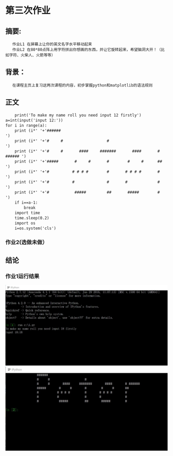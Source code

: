 # 第三次作业
## 摘要:
       作业L1 在屏幕上让你的英文名字水平移动起来
       作业L2 在80*80点阵上用字符拼出你想画的东西，并让它旋转起来，希望脑洞大开！（比如字符、火柴人、火箭等等）
## 背景：
       在课程主页上复习这两次课程的内容，初步掌握python和matplotlib的语法规则
## 正文
        print('To make my name roll you need input 12 firstly')
    a=int(input('input 12:'))
    for i in range(a):
        print (i*' '+'######                                                   ') 
        print (i*' '+'#     #                   #                              ') 
        print (i*' '+'#     #       ####     #######       ####       # ###### ') 
        print (i*' '+'#####       #     #       #        #     #      ##       ') 
        print (i*' '+'#          # # # #        #       # # # #       #        ') 
        print (i*' '+'#          #              #       #             #        ') 
        print (i*' '+'#           #####         ##       #####        #        ') 
        if i==a-1:
            break
        import time
        time.sleep(0.2)
        import os
        i=os.system('cls')
### 作业2(选做未做）
## 结论
### 作业1运行结果
![截图1](https://github.com/Arklight666/compuational_physics_N2014301020054/blob/master/%E4%BD%9C%E4%B8%9A3.jpg)
![截图2](https://github.com/Arklight666/compuational_physics_N2014301020054/blob/master/%E4%BD%9C%E4%B8%9A3%E8%BF%90%E8%A1%8C%E7%BB%93%E6%9E%9C.jpg)

